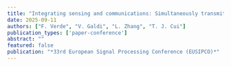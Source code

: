 ```yaml
---
title: "Integrating sensing and communications: Simultaneously transmitting and reflecting digital coding metasurfaces"
date: 2025-09-11
authors: ["F. Verde", "V. Galdi", "L. Zhang", "T. J. Cui"]
publication_types: ['paper-conference']
abstract: ""
featured: false
publication: "*33rd European Signal Processing Conference (EUSIPCO)*"
---
```

